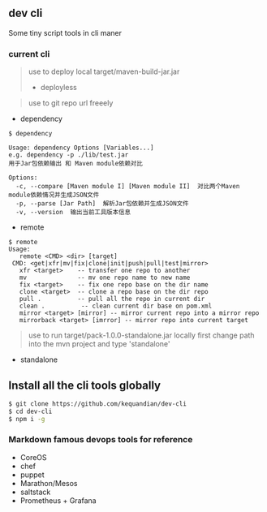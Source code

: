 ## dev cli
Some tiny script tools in cli maner

### current cli
> use to deploy local target/maven-build-jar.jar
>
> - deployless  

> use to git repo url freeely
- dependency

```shell
$ dependency

Usage: dependency Options [Variables...]
e.g. dependency -p ./lib/test.jar
用于Jar包依赖输出 和 Maven module依赖对比

Options:
  -c, --compare [Maven module I] [Maven module II]  对比两个Maven module依赖情况并生成JSON文件
  -p, --parse [Jar Path]  解析Jar包依赖并生成JSON文件
  -v, --version  输出当前工具版本信息
```

- remote
```shell
$ remote
Usage:
   remote <CMD> <dir> [target]
 CMD: <get|xfr|mv|fix|clone|init|push|pull|test|mirror>
   xfr <target>    -- transfer one repo to another
   mv              -- mv one repo name to new name
   fix <target>    -- fix one repo base on the dir name
   clone <target>  -- clone a repo base on the dir repo
   pull .          -- pull all the repo in current dir
   clean .          -- clean current dir base on pom.xml
   mirror <target> [mirror] -- mirror current repo into a mirror repo
   mirrorback <target> [imrror] -- mirror repo into current target
```

> use to run target/pack-1.0.0-standalone.jar locally 
> first change path into the mvn project and type 'standalone'
- standalone

## Install all the cli tools globally
```sh
$ git clone https://github.com/kequandian/dev-cli
$ cd dev-cli
$ npm i -g
```

### Markdown famous devops tools for reference
- CoreOS
- chef
- puppet
- Marathon/Mesos
- saltstack
- Prometheus + Grafana
